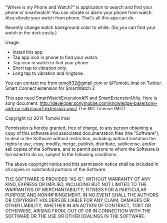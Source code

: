 "Where is my Phone and Watch?" is application to search and find your phone or smartwatch!
You can vibrate or alarm your phone from watch.
Also,vibrate your watch from phone.
That's all this app can do.

Recently change watch background color to white.
(So,you can find your watch in the dark easily.)

Usage:
- Install this app.
- Tap app icon in phone to find your watch.
- Tap icon in watch to find your phone.
- Short tap to vibration only.
- Long tap to vibration and ringtone.

You can contact me from tomo832@gmail.com or @Tomoki_Imai on Twitter.
Smart Connect extension for SmartWatch 2


This app need SmartWatchExtensionAPI and SmartExtensionUtils.
Here is sony document. 
http://developer.sonymobile.com/knowledge-base/sony-add-on-sdk/smart-extension-apis/
The MIT License (MIT)

Copyright (c) 2014 Tomoki Imai

Permission is hereby granted, free of charge, to any person obtaining a copy
of this software and associated documentation files (the "Software"), to deal
in the Software without restriction, including without limitation the rights
to use, copy, modify, merge, publish, distribute, sublicense, and/or sell
copies of the Software, and to permit persons to whom the Software is
furnished to do so, subject to the following conditions:

The above copyright notice and this permission notice shall be included in
all copies or substantial portions of the Software.

THE SOFTWARE IS PROVIDED "AS IS", WITHOUT WARRANTY OF ANY KIND, EXPRESS OR
IMPLIED, INCLUDING BUT NOT LIMITED TO THE WARRANTIES OF MERCHANTABILITY,
FITNESS FOR A PARTICULAR PURPOSE AND NONINFRINGEMENT. IN NO EVENT SHALL THE
AUTHORS OR COPYRIGHT HOLDERS BE LIABLE FOR ANY CLAIM, DAMAGES OR OTHER
LIABILITY, WHETHER IN AN ACTION OF CONTRACT, TORT OR OTHERWISE, ARISING FROM,
OUT OF OR IN CONNECTION WITH THE SOFTWARE OR THE USE OR OTHER DEALINGS IN
THE SOFTWARE.

